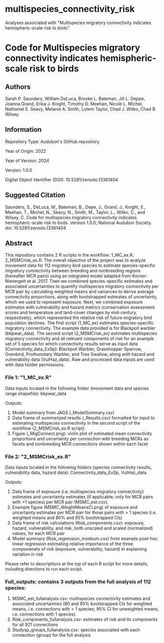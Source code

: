 # multispecies_connectivity_risk
Analyses associated with "Multispecies migratory connectivity indicates hemispheric-scale risk to birds"

# Code for Multispecies migratory connectivity indicates hemispheric-scale risk to birds

## Authors

Sarah P. Saunders, William DeLuca, Brooke L. Bateman, Jill L. Deppe, Joanna Grand, Erika J. Knight, Timothy D. Meehan, Nicole L. Michel,
Nathaniel E. Seavy, Melanie A. Smith, Lotem Taylor, Chad J. Witko, Chad B. Wilsey.

## Information

Repository Type: Audubon's GitHub repository

Year of Origin:  2022

Year of Version: 2024

Version: 1.0.0

Digital Object Identifier (DOI): 10.5281/zenodo.13361404

## Suggested Citation
Saunders, S., DeLuca, W., Bateman, B., Depe, J., Grand, J., Knight, E., Meehan, T., Michel, N., Seavy, N., Smith, M.,
Taylor, L., Witko, C., and Wilsey, C. Code for multispecies migratory connectivity indicates hemispheric-scale risk to birds. 
Version 1.0.0; National Audubon Society. doi: 10.5281/zenodo.13361404

## Abstract 

This repository contains 2 R scripts in the workflow: 1_MC_ex.R; 2_MSMCrisk_ex.R. The overall objective of the project was to analyze movement data for 112 migratory bird species to estimate species-specific migratory connectivity between breeding and nonbreeding regions (hereafter MCR pairs) using an integrated model adapted from Korner-Nievergelt et al. 2017.
Then we combined species-specific estimates and associated uncertainties to quantify multispecies migratory connectivity per MCR pair by calculating weighted means and variances to derive average connectivity proportions, along with bootstrapped estimates of uncertainty, which we used to represent exposure.
Next, we combined exposure estimates with vulnerability and hazard metrics (conservation assessment scores and temperature and land-cover changes by mid-century, respectively), which represented the relative risk of future migratory bird population declines. The first script (1_MC_ex) estimates species-specific migratory connectivity. The example data provided is for Blackpoll warbler (bkpwar_data). The second
script (2_MSMCrisk_ex) estimates multispecies migratory connectivity and all relevant components of risk for an example set of 5 species for which connectivity results serve as input data (Connectivity_data_ExSp): Blackpoll Warbler, Grasshopper Sparrow, Ovenbird, Prothonotary Warbler, and Tree Swallow, along with hazard and vulnerability data (VulHaz_data). 
Raw and processed data inputs are used with data holder permissions.

### File 1: "1_MC_ex.R" 

Data inputs located in the following folder (movement data and species range shapefile): 
  bkpwar_data 

Outputs: 
  1. Model summary from JAGS (_ModelSummary.csv)
  2. Data frame of summarized results (_Results.csv) formatted for input to estimating multispecies connectivity
  in the second script of the workflow (2_MSMCrisk_ex.R script).
  3. Figure (_MigConnect.png): violin plot of estimated mean connectivity proportions and uncertainty per connection 
  with breeding MCRs as facets and nonbreeding MCR connections shown within each facet
  
### File 2: "2_MSMCrisk_ex.R" 

Data inputs located in the following folders (species connectivity results, vulnerability data, hazard data): 
  Connectivity_data_ExSp,
  VulHaz_data

Outputs: 
  1. Data frame of exposure (i.e. multispecies migratory connectivity) estimates and 
  uncertainty estimates (if applicable; only for MCR pairs with >1 species) per MCR pair (MSMC_est.csv).
  2. Example figure (MSMC_WeightMeansCI.png) of exposure and uncertainty estimates per MCR pair for those
  pairs with > 1 species (i.e. weighted means and 80% and 95% bootstrapped CIs)
  3. Data frame of risk calculations (Risk_components.csv): exposure, hazard, vulnerability, and 
  risk, both unscaled and scaled (normalized) values, for each MCR pair
  4. Model summary (Risk_regression_modsum.csv) from example post-hoc linear regression estimating relative importance of the
  three componenets of risk (exposure, vulnerability, hazard) in explaining variation in risk

Please refer to descriptions at the top of each R script for more details, including directions to run each script.

### Full_outputs: contains 3 outputs from the full analysis of 112 species:
1. MSMC_est_fullanalysis.csv: multispecies connectivity estimates and associated uncertainties (80 and 95% bootstrapped CIs for weighted means,
   i.e. connections with > 1 species; 95% CI for unweighted means, i.e. connections with 1 species)
3. Risk_components_fullanalysis.csv: estimates of risk and its components for all 921 connections
4. Studysp_groups_fullanalysis.csv: species associated with each connection (group) for the full analysis

